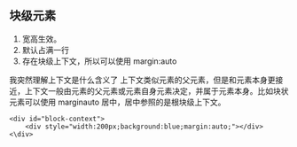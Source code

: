 ## 块级元素
1. 宽高生效。
2. 默认占满一行
3. 存在块级上下文，所以可以使用 margin:auto

我突然理解上下文是什么含义了
上下文类似元素的父元素，但是和元素本身更接近，上下文一般由元素的父元素或元素自身元素决定，并属于元素本身。比如块状元素可以使用 marginauto 居中，居中参照的是根块级上下文。
```
<div id="block-context">
	<div style="width:200px;background:blue;margin:auto;"></div>
<\div>
```